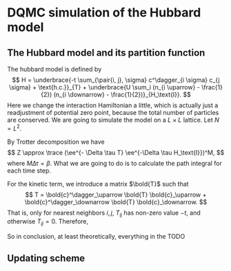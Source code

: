 # DQMC simulation of the Hubbard model

## The Hubbard model and its partition function

The hubbard model is defined by
$$
H = \underbrace{-t \sum_{\pair{i, j}, \sigma} c^\dagger_{i \sigma} c_{j \sigma} + \text{h.c.}}_{T} + \underbrace{U \sum_i (n_{i \uparrow} - \frac{1}{2}) (n_{i \downarrow} - \frac{1}{2})}_{H_\text{I}}.
$$
Here we change the interaction Hamiltonian a little, which is actually just a readjustment of potential zero point, because the total number of particles are conserved.
We are going to simulate the model on a $L \times L$ lattice. Let $N = L^2$.

By Trotter decomposition we have
$$
Z \approx \trace (\ee^{- \Delta \tau T} \ee^{-\Delta \tau H_\text{I}})^M,
$$
where $M \Delta \tau = \beta$. What we are going to do is to calculate the path integral for each time step.

For the kinetic term, we introduce a matrix $\bold{T}$ such that 
$$
T = \bold{c}^\dagger_\uparrow \bold{T} \bold{c}_\uparrow + \bold{c}^\dagger_\downarrow \bold{T} \bold{c}_\downarrow.
$$
That is, only for nearest neighbors $i, j$, $T_{ij}$ has non-zero value $-t$, and otherwise $T_{ij}=0$.
Therefore, 

So in conclusion, at least theoretically, everything in the TODO



## Updating scheme

## 